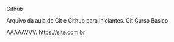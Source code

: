 Github

Arquivo da aula de Git e Github para iniciantes.
Git Curso Basico

AAAAAVVV: https://site.com.br
